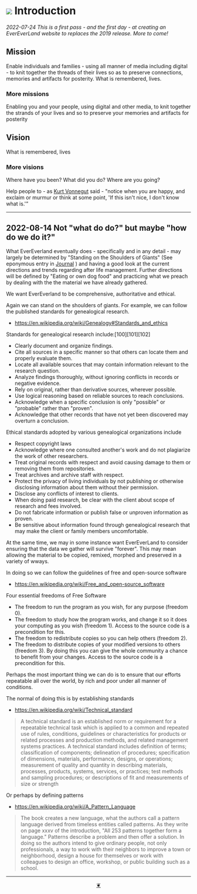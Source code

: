 # [![](https://pushme-pullyou.github.io/tootoo-2022/assets/icons/mark-github.svg )]( https://github.com/evereverland/2022/blob/main/pages/introduction.md "Source code on GitHub" ) Introduction

_2022-07-24 This is a first pass - and the first day - at creating an EverEverLand website to replaces the 2019 release. More to come!_


## Mission

Enable individuals and families - using all manner of media including digital - to knit together the threads of their lives so as to preserve connections, memories and artifacts for posterity. What is remembered, lives.

### More missions

Enabling you and your people, using digital and other media, to knit together the strands of your lives and so to preserve your memories and artifacts for posterity

## Vision

What is remembered, lives

### More visions

Where have you been? What did you do? Where are you going?

Help people to - as [Kurt Vonnegut]( https://en.wikipedia.org/wiki/Kurt_Vonnegut ) said - "notice when you are happy, and exclaim or murmur or think at some point, 'If this isn't nice, I don't know what is.'”

***

## 2022-08-14 Not "what do do?" but maybe "how do we do it?"

What EverEverland eventually does - specifically and in any detail - may largely be determined by "Standing on the Shoulders of Giants" (See eponymous entry in [Journal]( https://evereverland.github.io/2022/home/2022-08-13/ghpages-cms.html#pages/journal.md ) ) and having a good look at the current directions and trends regarding after life management. Further directions will be defined by "Eating or own dog food" and practicing what we preach by dealing with the the material we have already gathered.

We want EverEverland to be comprehensive, authoritative and ethical.

Again we can stand on the shoulders of giants. For example, we can follow the published standards for genealogical research.

* https://en.wikipedia.org/wiki/Genealogy#Standards_and_ethics

Standards for genealogical research include:[100][101][102]

* Clearly document and organize findings.
* Cite all sources in a specific manner so that others can locate them and properly evaluate them.
* Locate all available sources that may contain information relevant to the research question.
* Analyze findings thoroughly, without ignoring conflicts in records or negative evidence.
* Rely on original, rather than derivative sources, wherever possible.
* Use logical reasoning based on reliable sources to reach conclusions.
* Acknowledge when a specific conclusion is only "possible" or "probable" rather than "proven".
* Acknowledge that other records that have not yet been discovered may overturn a conclusion.

Ethical standards adopted by various genealogical organizations include

* Respect copyright laws
* Acknowledge where one consulted another's work and do not plagiarize the work of other researchers.
* Treat original records with respect and avoid causing damage to them or removing them from repositories.
* Treat archives and archive staff with respect.
* Protect the privacy of living individuals by not publishing or otherwise disclosing information about them without their permission.
* Disclose any conflicts of interest to clients.
* When doing paid research, be clear with the client about scope of research and fees involved.
* Do not fabricate information or publish false or unproven information as proven.
* Be sensitive about information found through genealogical research that may make the client or family members uncomfortable.

At the same time, we may in some instance want EverEverLand to consider ensuring that the data we gather will survive "forever". This may mean allowing the material to be copied, remixed, morphed and preserved in a variety of wways.

In doing so we can follow the guidelines of free and open-source software

* https://en.wikipedia.org/wiki/Free_and_open-source_software

Four essential freedoms of Free Software

* The freedom to run the program as you wish, for any purpose (freedom 0).
* The freedom to study how the program works, and change it so it does your computing as you wish (freedom 1). Access to the source code is a precondition for this.
* The freedom to redistribute copies so you can help others (freedom 2).
* The freedom to distribute copies of your modified versions to others (freedom 3). By doing this you can give the whole community a chance to benefit from your changes. Access to the source code is a precondition for this.

Perhaps the most important thing we can do is to ensure that our efforts repeatable all over the world, by rich and poor under all manner of conditions.

The normal of doing this is by establishing standards

* https://en.wikipedia.org/wiki/Technical_standard

>A technical standard is an established norm or requirement for a repeatable technical task which is applied to a common and repeated use of rules, conditions, guidelines or characteristics for products or related processes and production methods, and related management systems practices. A technical standard includes definition of terms; classification of components; delineation of procedures; specification of dimensions, materials, performance, designs, or operations; measurement of quality and quantity in describing materials, processes, products, systems, services, or practices; test methods and sampling procedures; or descriptions of fit and measurements of size or strength

Or perhaps by defining patterns

* https://en.wikipedia.org/wiki/A_Pattern_Language

> The book creates a new language, what the authors call a pattern language derived from timeless entities called patterns. As they write on page xxxv of the introduction, "All 253 patterns together form a language." Patterns describe a problem and then offer a solution. In doing so the authors intend to give ordinary people, not only professionals, a way to work with their neighbors to improve a town or neighborhood, design a house for themselves or work with colleagues to design an office, workshop, or public building such as a school.


***

<center title="Hello! Click me to go up to the top" ><a class=aDingbat href=javascript:window.scrollTo(0,0);> ❦ </a></center>
